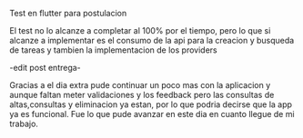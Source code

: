 Test en flutter para postulacion

El test no lo alcanze a completar al 100% por el tiempo, pero lo que si alcanze a implementar es el consumo de la api para la creacion y busqueda de tareas y tambien la implementacion de los providers

-edit post entrega-

Gracias a el dia extra pude continuar un poco mas con la aplicacion y aunque faltan meter validaciones y los feedback pero las consultas de altas,consultas y eliminacion ya estan, por lo que podria decirse que la app ya es funcional. Fue lo que pude avanzar en este dia en cuanto llegue de mi trabajo.
